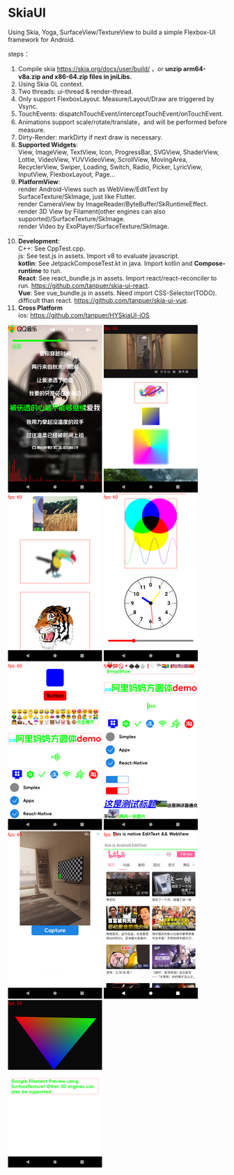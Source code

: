 # SkiaUI

Using Skia, Yoga, SurfaceView/TextureView to build a simple Flexbox-UI framework for Android.

steps：

1. Compile skia https://skia.org/docs/user/build/ ，or **unzip arm64-v8a.zip and x86-64.zip files in jniLibs.**
2. Using Skia GL context.
3. Two threads: ui-thread & render-thread.
4. Only support FlexboxLayout. Measure/Layout/Draw are triggered by Vsync.
5. TouchEvents: dispatchTouchEvent/interceptTouchEvent/onTouchEvent.
6. Animations support scale/rotate/translate，and will be performed before measure.
7. Dirty-Render: markDirty if next draw is necessary.
8. **Supported Widgets**:   
   View, ImageView, TextView, Icon, ProgressBar, SVGView, ShaderView, Lottie, VideoView,
   YUVVideoView, ScrollView, MovingArea, RecyclerView, Swiper, Loading, Switch, Radio, Picker,
   LyricView, InputView, FlexboxLayout, Page...
9. **PlatformView**:  
   render Android-Views such as WebView/EditText by SurfaceTexture/SkImage, just like Flutter.  
   render CameraView by ImageReader/ByteBuffer/SkRuntimeEffect.  
   render 3D View by Filament(other engines can also supported)/SurfaceTexture/SkImage.  
   render Video by ExoPlayer/SurfaceTexture/SkImage.  
   ...
10. **Development**:  
    C++: See CppTest.cpp.  
    js: See test.js in assets. Import v8 to evaluate javascript.  
    **kotlin**: See JetpackComposeTest.kt in java. Import kotlin and **Compose-runtime** to run.  
    **React**: See react_bundle.js in assets. Import react/react-reconciler to run. https://github.com/tanpuer/skia-ui-react.  
    **Vue**: See vue_bundle.js in assets. Need import CSS-Selector(TODO). difficult than react. https://github.com/tanpuer/skia-ui-vue.  
11. **Cross Platform**  
    ios: https://github.com/tanpuer/HYSkiaUI-iOS  

![image](https://github.com/tanpuer/SkiaUI2/blob/main/app/example.png)
![image](https://github.com/tanpuer/SkiaUI2/blob/main/app/example1.png)
![image](https://github.com/tanpuer/SkiaUI2/blob/main/app/example2.png)
![image](https://github.com/tanpuer/SkiaUI2/blob/main/app/example3.png)
![image](https://github.com/tanpuer/SkiaUI2/blob/main/app/example4.png)
![image](https://github.com/tanpuer/SkiaUI2/blob/main/app/example5.png)
![image](https://github.com/tanpuer/SkiaUI2/blob/main/app/example6.png)
![image](https://github.com/tanpuer/SkiaUI2/blob/main/app/example7.png)
![image](https://github.com/tanpuer/SkiaUI2/blob/main/app/example8.png)